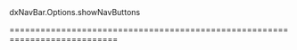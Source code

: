<!--id-->dxNavBar.Options.showNavButtons<!--/id-->
<!--merge--><!--/merge-->
<!--hidden--><!--/hidden-->
===========================================================================
